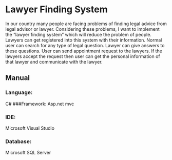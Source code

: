 # Lawyer Finding System
In our country many people are facing problems of finding legal advice from legal advisor or lawyer. Considering these problems, I want to implement the “lawyer finding system” which will reduce the problem of people. Lawyers can get registered into this system with their information. Normal user can search for any type of legal question.  Lawyer can give answers to these questions. User can send appointment request to the lawyers. If the lawyers accept the request then user can get the personal information of that lawyer and communicate with the lawyer.
## Manual
### Language:
C#
###Framework: 
Asp.net mvc
### IDE:
Microsoft Visual Studio 
### Database:
Microsoft SQL Server

